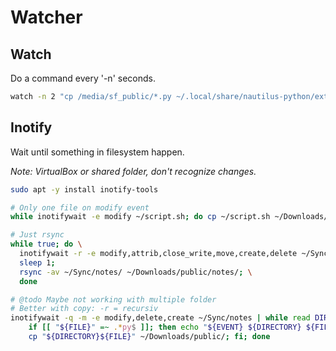 # Watcher

## Watch

Do a command every '-n' seconds.

```bash
watch -n 2 "cp /media/sf_public/*.py ~/.local/share/nautilus-python/extensions/"
```

## Inotify

Wait until something in filesystem happen.

*Note: VirtualBox or shared folder, don't recognize changes.*

```bash
sudo apt -y install inotify-tools

# Only one file on modify event
while inotifywait -e modify ~/script.sh; do cp ~/script.sh ~/Downloads/public/; done

# Just rsync
while true; do \
  inotifywait -r -e modify,attrib,close_write,move,create,delete ~/Sync/notes; \
  sleep 1;
  rsync -av ~/Sync/notes/ ~/Downloads/public/notes/; \
  done

# @todo Maybe not working with multiple folder
# Better with copy: -r = recursiv
inotifywait -q -m -e modify,delete,create ~/Sync/notes | while read DIRECTORY EVENT FILE; do \
    if [[ "${FILE}" =~ .*py$ ]]; then echo "${EVENT} ${DIRECTORY} ${FILE}"; \
    cp "${DIRECTORY}${FILE}" ~/Downloads/public/; fi; done
```
